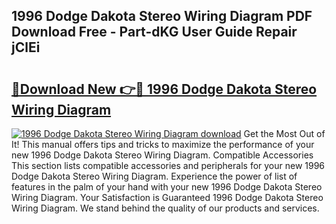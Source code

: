 ## 1996 Dodge Dakota Stereo Wiring Diagram PDF Download Free - Part-dKG User Guide Repair jClEi

# <h2><a href="http://dfm0l9w.blite.top/?on=1996+Dodge+Dakota+Stereo+Wiring+Diagram">🔗Download New 👉🔴 1996 Dodge Dakota Stereo Wiring Diagram</a></h2>

[![1996 Dodge Dakota Stereo Wiring Diagram download](https://i.imgur.com/lujVjoI.png)](http://dfm0l9w.blite.top/?on=1996+Dodge+Dakota+Stereo+Wiring+Diagram)
Get the Most Out of It! This manual offers tips and tricks to maximize the performance of your new 1996 Dodge Dakota Stereo Wiring Diagram. Compatible Accessories This section lists compatible accessories and peripherals for your new 1996 Dodge Dakota Stereo Wiring Diagram. Experience the power of list of features in the palm of your hand with your new 1996 Dodge Dakota Stereo Wiring Diagram. Your Satisfaction is Guaranteed 1996 Dodge Dakota Stereo Wiring Diagram. We stand behind the quality of our products and services.
